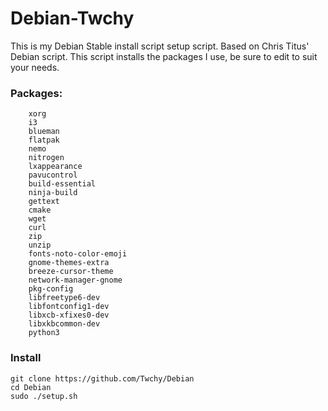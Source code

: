 # Debian-Twchy

This is my Debian Stable install script setup script. Based on Chris Titus' Debian script.
This script installs the packages I use, be sure to edit to suit your needs.

### Packages:
```
    xorg 
    i3
    blueman 
    flatpak 
    nemo 
    nitrogen 
    lxappearance 
    pavucontrol 
    build-essential 
    ninja-build 
    gettext 
    cmake 
    wget 
    curl 
    zip 
    unzip 
    fonts-noto-color-emoji 
    gnome-themes-extra 
    breeze-cursor-theme 
    network-manager-gnome 
    pkg-config 
    libfreetype6-dev 
    libfontconfig1-dev 
    libxcb-xfixes0-dev 
    libxkbcommon-dev 
    python3
```

### Install

```
git clone https://github.com/Twchy/Debian
cd Debian
sudo ./setup.sh
```
